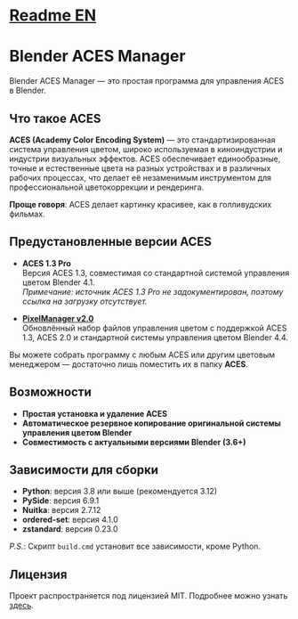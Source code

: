 # [Readme EN](README_en.md)

# Blender ACES Manager

Blender ACES Manager — это простая программа для управления ACES в Blender.

## Что такое ACES

**ACES (Academy Color Encoding System)** — это стандартизированная система управления цветом, широко используемая в киноиндустрии и индустрии визуальных эффектов. ACES обеспечивает единообразные, точные и естественные цвета на разных устройствах и в различных рабочих процессах, что делает её незаменимым инструментом для профессиональной цветокоррекции и рендеринга.

**Проще говоря**: ACES делает картинку красивее, как в голливудских фильмах.

## Предустановленные версии ACES

- **ACES 1.3 Pro**  
  Версия ACES 1.3, совместимая со стандартной системой управления цветом Blender 4.1.  
  *Примечание: источник ACES 1.3 Pro не задокументирован, поэтому ссылка на загрузку отсутствует.*

- **[PixelManager v2.0](https://github.com/Joegenco/PixelManager/releases/tag/v.2.0-RC4)**  
  Обновлённый набор файлов управления цветом с поддержкой ACES 1.3, ACES 2.0 и стандартной системы управления цветом Blender 4.4.

Вы можете собрать программу с любым ACES или другим цветовым менеджером — достаточно лишь поместить их в папку **ACES**.

## Возможности

- **Простая установка и удаление ACES**
- **Автоматическое резервное копирование оригинальной системы управления цветом Blender**
- **Совместимость с актуальными версиями Blender (3.6+)**

## Зависимости для сборки

- **Python**: версия 3.8 или выше (рекомендуется 3.12)  
- **PySide**: версия 6.9.1  
- **Nuitka**: версия 2.7.12  
- **ordered-set**: версия 4.1.0  
- **zstandard**: версия 0.23.0  

*P.S.*: Скрипт `build.cmd` установит все зависимости, кроме Python.

## Лицензия

Проект распространяется под лицензией MIT. Подробнее можно узнать [здесь](LICENSE).  